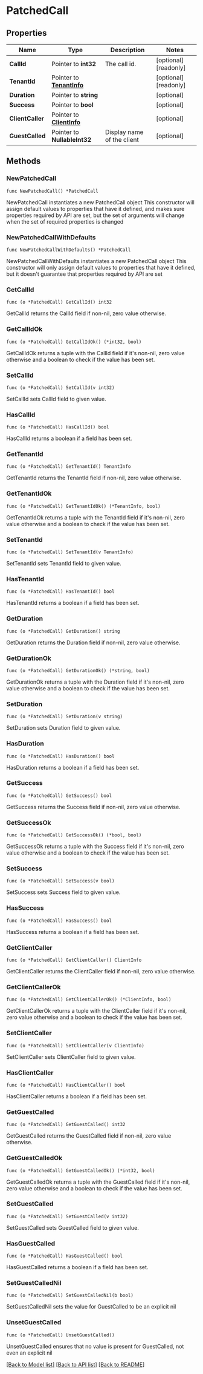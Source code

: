 # PatchedCall

## Properties

Name | Type | Description | Notes
------------ | ------------- | ------------- | -------------
**CallId** | Pointer to **int32** | The call id. | [optional] [readonly] 
**TenantId** | Pointer to [**TenantInfo**](TenantInfo.md) |  | [optional] [readonly] 
**Duration** | Pointer to **string** |  | [optional] 
**Success** | Pointer to **bool** |  | [optional] 
**ClientCaller** | Pointer to [**ClientInfo**](ClientInfo.md) |  | [optional] 
**GuestCalled** | Pointer to **NullableInt32** | Display name of the client | [optional] 

## Methods

### NewPatchedCall

`func NewPatchedCall() *PatchedCall`

NewPatchedCall instantiates a new PatchedCall object
This constructor will assign default values to properties that have it defined,
and makes sure properties required by API are set, but the set of arguments
will change when the set of required properties is changed

### NewPatchedCallWithDefaults

`func NewPatchedCallWithDefaults() *PatchedCall`

NewPatchedCallWithDefaults instantiates a new PatchedCall object
This constructor will only assign default values to properties that have it defined,
but it doesn't guarantee that properties required by API are set

### GetCallId

`func (o *PatchedCall) GetCallId() int32`

GetCallId returns the CallId field if non-nil, zero value otherwise.

### GetCallIdOk

`func (o *PatchedCall) GetCallIdOk() (*int32, bool)`

GetCallIdOk returns a tuple with the CallId field if it's non-nil, zero value otherwise
and a boolean to check if the value has been set.

### SetCallId

`func (o *PatchedCall) SetCallId(v int32)`

SetCallId sets CallId field to given value.

### HasCallId

`func (o *PatchedCall) HasCallId() bool`

HasCallId returns a boolean if a field has been set.

### GetTenantId

`func (o *PatchedCall) GetTenantId() TenantInfo`

GetTenantId returns the TenantId field if non-nil, zero value otherwise.

### GetTenantIdOk

`func (o *PatchedCall) GetTenantIdOk() (*TenantInfo, bool)`

GetTenantIdOk returns a tuple with the TenantId field if it's non-nil, zero value otherwise
and a boolean to check if the value has been set.

### SetTenantId

`func (o *PatchedCall) SetTenantId(v TenantInfo)`

SetTenantId sets TenantId field to given value.

### HasTenantId

`func (o *PatchedCall) HasTenantId() bool`

HasTenantId returns a boolean if a field has been set.

### GetDuration

`func (o *PatchedCall) GetDuration() string`

GetDuration returns the Duration field if non-nil, zero value otherwise.

### GetDurationOk

`func (o *PatchedCall) GetDurationOk() (*string, bool)`

GetDurationOk returns a tuple with the Duration field if it's non-nil, zero value otherwise
and a boolean to check if the value has been set.

### SetDuration

`func (o *PatchedCall) SetDuration(v string)`

SetDuration sets Duration field to given value.

### HasDuration

`func (o *PatchedCall) HasDuration() bool`

HasDuration returns a boolean if a field has been set.

### GetSuccess

`func (o *PatchedCall) GetSuccess() bool`

GetSuccess returns the Success field if non-nil, zero value otherwise.

### GetSuccessOk

`func (o *PatchedCall) GetSuccessOk() (*bool, bool)`

GetSuccessOk returns a tuple with the Success field if it's non-nil, zero value otherwise
and a boolean to check if the value has been set.

### SetSuccess

`func (o *PatchedCall) SetSuccess(v bool)`

SetSuccess sets Success field to given value.

### HasSuccess

`func (o *PatchedCall) HasSuccess() bool`

HasSuccess returns a boolean if a field has been set.

### GetClientCaller

`func (o *PatchedCall) GetClientCaller() ClientInfo`

GetClientCaller returns the ClientCaller field if non-nil, zero value otherwise.

### GetClientCallerOk

`func (o *PatchedCall) GetClientCallerOk() (*ClientInfo, bool)`

GetClientCallerOk returns a tuple with the ClientCaller field if it's non-nil, zero value otherwise
and a boolean to check if the value has been set.

### SetClientCaller

`func (o *PatchedCall) SetClientCaller(v ClientInfo)`

SetClientCaller sets ClientCaller field to given value.

### HasClientCaller

`func (o *PatchedCall) HasClientCaller() bool`

HasClientCaller returns a boolean if a field has been set.

### GetGuestCalled

`func (o *PatchedCall) GetGuestCalled() int32`

GetGuestCalled returns the GuestCalled field if non-nil, zero value otherwise.

### GetGuestCalledOk

`func (o *PatchedCall) GetGuestCalledOk() (*int32, bool)`

GetGuestCalledOk returns a tuple with the GuestCalled field if it's non-nil, zero value otherwise
and a boolean to check if the value has been set.

### SetGuestCalled

`func (o *PatchedCall) SetGuestCalled(v int32)`

SetGuestCalled sets GuestCalled field to given value.

### HasGuestCalled

`func (o *PatchedCall) HasGuestCalled() bool`

HasGuestCalled returns a boolean if a field has been set.

### SetGuestCalledNil

`func (o *PatchedCall) SetGuestCalledNil(b bool)`

 SetGuestCalledNil sets the value for GuestCalled to be an explicit nil

### UnsetGuestCalled
`func (o *PatchedCall) UnsetGuestCalled()`

UnsetGuestCalled ensures that no value is present for GuestCalled, not even an explicit nil

[[Back to Model list]](../README.md#documentation-for-models) [[Back to API list]](../README.md#documentation-for-api-endpoints) [[Back to README]](../README.md)


